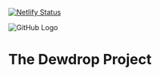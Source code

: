 [![Netlify Status](https://api.netlify.com/api/v1/badges/9b1ace26-8516-4dd0-a198-c2a38851fa9b/deploy-status)](https://app.netlify.com/sites/thedewdropproject/deploys)

![GitHub Logo](/assets/images/icons/TDP_Logo.png)
# The Dewdrop Project

